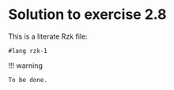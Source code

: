 # Solution to exercise 2.8

This is a literate Rzk file:

```rzk
#lang rzk-1
```

!!! warning

    To be done.
